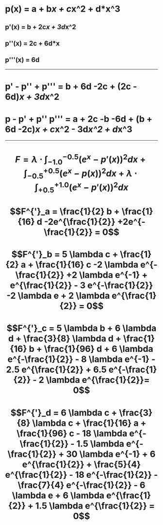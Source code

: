 # p(x) =  a + b*x + c*x^2 + d*x^3
## p'(x) =    b + 2c*x + 3d*x^2
## p''(x) =    2c + 6d*x
## p'''(x) =    6d
---
# p' - p'' + p''' = b + 6d -2c + (2c - 6d)*x + 3d*x^2
# p - p' + p'' p''' = a + 2c -b -6d + (b + 6d -2c)*x + c*x^2 - 3d*x^2 + d*x^3

---
# $$F = \lambda \cdot \int_{-1.0}^{-0.5} (e^x - p'(x)) ^2 dx + \int_{-0.5}^{+0.5} (e^x - p(x)) ^2 dx + \lambda \cdot \int_{+0.5}^{+1.0} (e^x - p'(x)) ^2 dx$$

# $$F^{'}_a = \frac{1}{2} b +  \frac{1}{16} d -2e^{\frac{1}{2}} +2e^{-\frac{1}{2}} = 0$$

# $$F^{'}_b = 5 \lambda c + \frac{1}{2} a +  \frac{1}{16} c -2 \lambda e^{-\frac{1}{2}} +2 \lambda e^{-1} + e^{\frac{1}{2}} - 3 e^{-\frac{1}{2}} -2 \lambda e + 2 \lambda e^{\frac{1}{2}} = 0$$

# $$F^{'}_c = 5 \lambda b + 6 \lambda d +  \frac{3}{8} \lambda d +  \frac{1}{16} b +  \frac{1}{96}  d +  6 \lambda e^{-\frac{1}{2}} -  8 \lambda e^{-1} - 2.5  e^{\frac{1}{2}}  +  6.5 e^{-\frac{1}{2}}  -  2 \lambda e^{\frac{1}{2}}= 0$$

# $$F^{'}_d = 6 \lambda c + \frac{3}{8} \lambda c   +  \frac{1}{16} a +  \frac{1}{96} c -  18 \lambda e^{-\frac{1}{2}} -  1.5 \lambda e^{-\frac{1}{2}}  +  30 \lambda e^{-1} +  6  e^{\frac{1}{2}} +  \frac{5}{4}  e^{\frac{1}{2}} -  18  e^{-\frac{1}{2}} - \frac{7}{4}  e^{-\frac{1}{2}} -  6 \lambda e +  6 \lambda e^{\frac{1}{2}} +  1.5 \lambda e^{\frac{1}{2}} = 0$$
